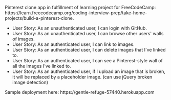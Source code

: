 <p>Pinterest clone app in fulfillment of learning project for FreeCodeCamp: https://learn.freecodecamp.org/coding-interview-prep/take-home-projects/build-a-pinterest-clone.</p>

<ul>
<li>User Story: As an unauthenticated user, I can login with GitHub.</li>
<li>User Story: As an unauthenticated user, I can browse other users' walls of images.</li>
<li>User Story: As an authenticated user, I can link to images.</li>
<li>User Story: As an authenticated user, I can delete images that I've linked to.</li>
<li>User Story: As an authenticated user, I can see a Pinterest-style wall of all the images I've linked to.</li>
<li>User Story: As an authenticated user, if I upload an image that is broken, it will be replaced by a placeholder image. (can use jQuery broken image detection)</li>
</ul>

<p>Sample deployment here: https://gentle-refuge-57440.herokuapp.com</p>

<!-- https://photoboard.herokuapp.com/ -->

<!-- https://scontent-dfw5-1.cdninstagram.com/vp/a74ffa3051a1b275145e1578e09ae689/5CA1224E/t51.2885-15/e35/45339935_357928051638846_3659536984550966874_n.jpg -->
<!-- https://scontent-dfw5-1.cdninstagram.com/vp/84f273541232e94494cbee96d6e7b476/5C8BF8D4/t51.2885-15/e35/37395210_204691973728918_3850295021014089728_n.jpg -->
<!-- https://www.geek.com/wp-content/uploads/2016/06/samskaraart.jpg -->
<!-- https://static.boredpanda.com/blog/wp-content/uploads/2014/08/cute-beautiful-hummingbird-photography-1.jpg -->
